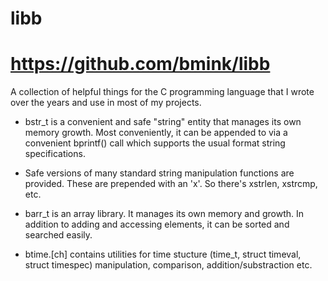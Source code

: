 # libb
# https://github.com/bmink/libb

A collection of helpful things for the C programming language that I wrote
over the years and use in most of my projects.

* bstr_t is a convenient and safe "string" entity that manages its own memory
  growth. Most conveniently, it can be appended to via a convenient bprintf()
  call which supports the usual format string specifications.

* Safe versions of many standard string manipulation functions are provided.
  These are prepended with an 'x'. So there's xstrlen, xstrcmp, etc.

* barr_t is an array library. It manages its own memory and growth. In addition
  to adding and accessing elements, it can be sorted and searched easily.

* btime.[ch] contains utilities for time stucture (time_t, struct timeval,
  struct timespec) manipulation, comparison, addition/substraction etc.

